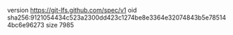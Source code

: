 version https://git-lfs.github.com/spec/v1
oid sha256:9121054434c523a2300dd423c1274be8e3364e32074843b5e785144bc6e96273
size 7985
